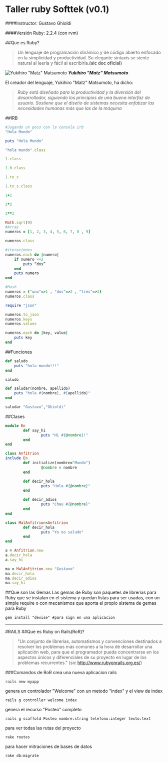 # Taller ruby Softtek (v0.1)

####Instructor: Gustavo Ghioldi

####Versión Ruby: 2.2.4 (con rvm)

##Que es Ruby?


>Un lenguaje de programación dinámico y de código abierto enfocado en la simplicidad y productividad. 
Su elegante sintaxis se siente natural al leerla y fácil al escribirla.__(sic doc oficial)__

![Yukihiro "Matz" Matsumoto](https://upload.wikimedia.org/wikipedia/commons/thumb/7/76/Yukihiro_Matsumoto.JPG/220px-Yukihiro_Matsumoto.JPG "Yukihiro") ___Yukihiro "Matz" Matsumoto___

El creador del lenguaje, Yukihiro "Matz" Matsumoto, ha dicho: 
>_Ruby está diseñado para la productividad y la diversión del desarrollador, 
siguiendo los principios de una buena interfaz de usuario. Sostiene que el diseño de sistemas necesita enfatizar las necesidades humanas más que las de la máquina_

##IRB 

```ruby
#Jugando un poco con la consola irb
"Hola Mundo"

puts "Hola Mundo"

"hola mundo".class

1.class

1.0.class

1.to_s

1.to_s.class

1+1

2*2

2**2

Math.sqrt(9)
#Array
numeros = [1, 2, 3, 4, 5, 6, 7, 8 , 9]

numeros.class

#iteraciones
numeros.each do |numero|
	if numero ==2
		puts “dos”
	end
	puts numero
end

#Hash
numeros = {"uno"=>1 , "dos"=>2 , "tres"=>3}
numeros.class

require "json"

numeros.to_json
numeros.keys
numeros.values

numeros.each do |key, value|
	puts key
end
```

##Funciones
```Ruby
def saludo
	puts "hola mundo!!!"
end

saludo

def saludar(nombre, apellido)
	puts "hola #{nombre}, #{apellido}"
end

saludar "Gustavo","Ghioldi"
```
##Clases
```Ruby
module En
        def say_hi
                puts "Hi #{@nombre}!"
        end
end

class Anfitrion
include En
        def initialize(nombre="Mundo")
                @nombre = nombre
        end

        def decir_hola
                puts "Hola #{@nombre}"
        end

        def decir_adios
                puts "Chau #{@nombre}"
        end
end

class MalAnfitrion<Anfitrion
        def decir_hola
                puts "Yo no saludo"
        end
end

a = Anfitrion.new
a.decir_hola
a.say_hi

ma = MalAnfitrion.new "Gustavo"
ma.decir_hola
ma.decir_adios
ma.say_hi
```

##Que son las Gemas
Las gemas de Ruby son paquetes de librerías para Ruby que se instalan en el sistema y quedan listas para ser usadas, con un simple require o con mecanismos que aporta el propio sistema de gemas para Ruby

    gem install "devise" #para sign en una aplicacion
---
#RAILS
##Que es Ruby on Rails(RoR)?
>"Un conjunto de librerías, automatismos y convenciones destinados a resolver los problemas más comunes a la hora de desarrollar una aplicación web, para que el programador pueda concentrarse en los aspectos únicos y diferenciales de su proyecto en lugar de los problemas recurrentes." (sic http://www.rubyonrails.org.es/)

###Comandos de RoR
crea una nueva aplicacion rails

    rails new myapp
genera un controlador "Welcome" con un metodo "index" y el view de index

    rails g controller welcome index

genera el recurso "Posteo" completo

    rails g scaffold Posteo nombre:string telefono:integer texto:text


para ver todas las rutas del proyecto
   
    rake routes
    
para hacer mitraciones de bases de datos
    
    rake db:migrate
